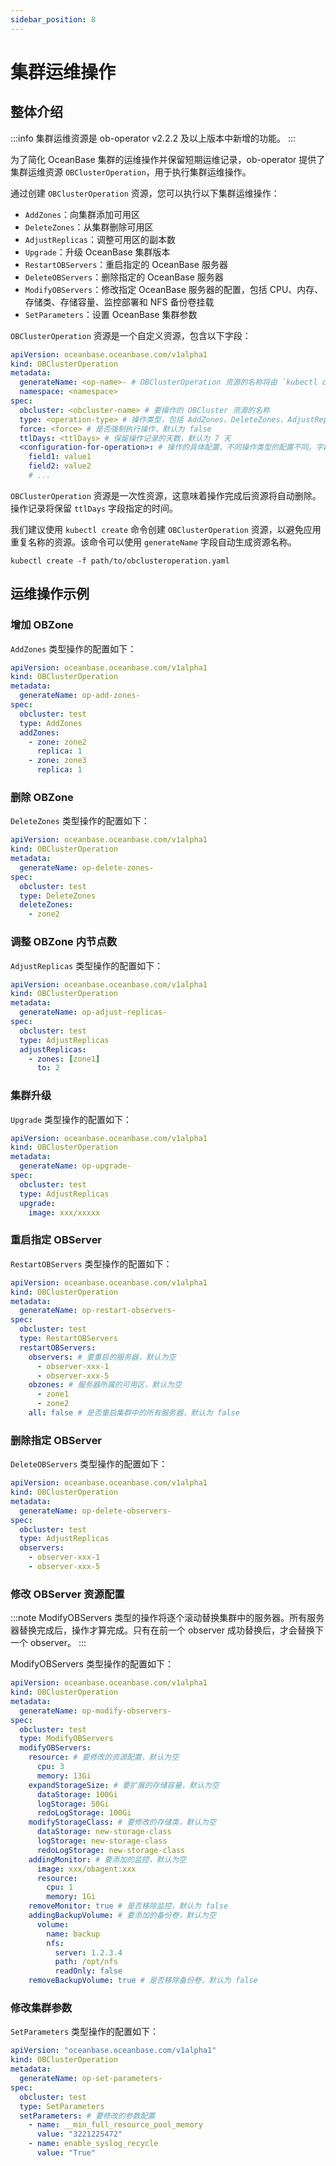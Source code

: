 ```yaml
---
sidebar_position: 8
---
```


# 集群运维操作

## 整体介绍

:::info
集群运维资源是 ob-operator v2.2.2 及以上版本中新增的功能。
:::

为了简化 OceanBase 集群的运维操作并保留短期运维记录，ob-operator 提供了集群运维资源 `OBClusterOperation`，用于执行集群运维操作。

通过创建 `OBClusterOperation` 资源，您可以执行以下集群运维操作：

- `AddZones`：向集群添加可用区
- `DeleteZones`：从集群删除可用区
- `AdjustReplicas`：调整可用区的副本数
- `Upgrade`：升级 OceanBase 集群版本
- `RestartOBServers`：重启指定的 OceanBase 服务器
- `DeleteOBServers`：删除指定的 OceanBase 服务器
- `ModifyOBServers`：修改指定 OceanBase 服务器的配置，包括 CPU、内存、存储类、存储容量、监控部署和 NFS 备份卷挂载
- `SetParameters`：设置 OceanBase 集群参数

`OBClusterOperation` 资源是一个自定义资源，包含以下字段：

```yaml
apiVersion: oceanbase.oceanbase.com/v1alpha1
kind: OBClusterOperation
metadata:
  generateName: <op-name>- # OBClusterOperation 资源的名称将由 `kubectl create` 自动生成
  namespace: <namespace>
spec:
  obcluster: <obcluster-name> # 要操作的 OBCluster 资源的名称
  type: <operation-type> # 操作类型，包括 AddZones、DeleteZones、AdjustReplicas、Upgrade、RestartOBServers、DeleteOBServers、ModifyOBServers、SetParameters
  force: <force> # 是否强制执行操作，默认为 false
  ttlDays: <ttlDays> # 保留操作记录的天数，默认为 7 天
  <configuration-for-operation>: # 操作的具体配置，不同操作类型的配置不同。字段名与操作类型相同，但需要将第一个大写字母替换为小写字母。例如，AddZones 操作的配置字段为 addZones
    field1: value1
    field2: value2
    # ...
```

`OBClusterOperation` 资源是一次性资源，这意味着操作完成后资源将自动删除。操作记录将保留 `ttlDays` 字段指定的时间。

我们建议使用 `kubectl create` 命令创建 `OBClusterOperation` 资源，以避免应用重复名称的资源。该命令可以使用 `generateName` 字段自动生成资源名称。

```shell
kubectl create -f path/to/obclusteroperation.yaml
```

## 运维操作示例

### 增加 OBZone

`AddZones` 类型操作的配置如下：

```yaml
apiVersion: oceanbase.oceanbase.com/v1alpha1
kind: OBClusterOperation
metadata:
  generateName: op-add-zones-
spec:
  obcluster: test
  type: AddZones
  addZones:
    - zone: zone2
      replica: 1
    - zone: zone3
      replica: 1
```

### 删除 OBZone

`DeleteZones` 类型操作的配置如下：

```yaml
apiVersion: oceanbase.oceanbase.com/v1alpha1
kind: OBClusterOperation
metadata:
  generateName: op-delete-zones-
spec:
  obcluster: test
  type: DeleteZones
  deleteZones:
    - zone2
```

### 调整 OBZone 内节点数

`AdjustReplicas` 类型操作的配置如下：

```yaml
apiVersion: oceanbase.oceanbase.com/v1alpha1
kind: OBClusterOperation
metadata:
  generateName: op-adjust-replicas-
spec:
  obcluster: test
  type: AdjustReplicas
  adjustReplicas:
    - zones: [zone1]
      to: 2
```

### 集群升级

`Upgrade` 类型操作的配置如下：

```yaml
apiVersion: oceanbase.oceanbase.com/v1alpha1
kind: OBClusterOperation
metadata:
  generateName: op-upgrade-
spec:
  obcluster: test
  type: AdjustReplicas
  upgrade:
    image: xxx/xxxxx
```

### 重启指定 OBServer

`RestartOBServers` 类型操作的配置如下：

```yaml
apiVersion: oceanbase.oceanbase.com/v1alpha1
kind: OBClusterOperation
metadata:
  generateName: op-restart-observers-
spec:
  obcluster: test
  type: RestartOBServers
  restartOBServers:
    observers: # 要重启的服务器，默认为空
      - observer-xxx-1
      - observer-xxx-5
    obzones: # 服务器所属的可用区，默认为空
      - zone1
      - zone2
    all: false # 是否重启集群中的所有服务器，默认为 false
```

### 删除指定 OBServer

`DeleteOBServers` 类型操作的配置如下：

```yaml
apiVersion: oceanbase.oceanbase.com/v1alpha1
kind: OBClusterOperation
metadata:
  generateName: op-delete-observers-
spec:
  obcluster: test
  type: AdjustReplicas
  observers:
    - observer-xxx-1
    - observer-xxx-5
```

### 修改 OBServer 资源配置

:::note
ModifyOBServers 类型的操作将逐个滚动替换集群中的服务器。所有服务器替换完成后，操作才算完成。只有在前一个 observer 成功替换后，才会替换下一个 observer。
:::

ModifyOBServers 类型操作的配置如下：

```yaml
apiVersion: oceanbase.oceanbase.com/v1alpha1
kind: OBClusterOperation
metadata:
  generateName: op-modify-observers-
spec:
  obcluster: test
  type: ModifyOBServers
  modifyOBServers:
    resource: # 要修改的资源配置，默认为空
      cpu: 3
      memory: 13Gi
    expandStorageSize: # 要扩展的存储容量，默认为空
      dataStorage: 100Gi
      logStorage: 50Gi
      redoLogStorage: 100Gi
    modifyStorageClass: # 要修改的存储类，默认为空
      dataStorage: new-storage-class
      logStorage: new-storage-class
      redoLogStorage: new-storage-class
    addingMonitor: # 要添加的监控，默认为空
      image: xxx/obagent:xxx
      resource:
        cpu: 1
        memory: 1Gi
    removeMonitor: true # 是否移除监控，默认为 false
    addingBackupVolume: # 要添加的备份卷，默认为空
      volume:
        name: backup
        nfs:
          server: 1.2.3.4
          path: /opt/nfs
          readOnly: false
    removeBackupVolume: true # 是否移除备份卷，默认为 false
```

### 修改集群参数

`SetParameters` 类型操作的配置如下：

```yaml
apiVersion: "oceanbase.oceanbase.com/v1alpha1"
kind: OBClusterOperation
metadata:
  generateName: op-set-parameters-
spec:
  obcluster: test
  type: SetParameters
  setParameters: # 要修改的参数配置
    - name: __min_full_resource_pool_memory
      value: "3221225472"
    - name: enable_syslog_recycle
      value: "True"
```